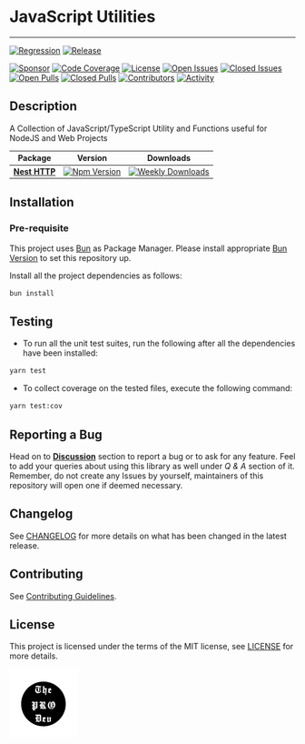 <!-- markdownlint-configure-file { "MD033": false } -->

# JavaScript Utilities

---

[![Regression](https://github.com/0xTheProDev/js-utils/actions/workflows/regression.yml/badge.svg?style=for-the-badge)](https://github.com/0xTheProDev/js-utils/actions/workflows/regression.yml)
[![Release](https://github.com/0xTheProDev/js-utils/actions/workflows/release.yml/badge.svg?style=for-the-badge)](https://github.com/0xTheProDev/js-utils/actions/workflows/release.yml)

[![Sponsor](https://img.shields.io/badge/sponsor-30363D?style=for-the-badge&logo=GitHub-Sponsors&logoColor=#white)](https://github.com/sponsors/0xTheProDev)
[![Code Coverage](https://img.shields.io/codecov/c/github/0xtheprodev/js-utils?style=for-the-badge&token=Y2LTY0MA2U)](https://codecov.io/github/0xTheProDev/js-utils)
[![License](https://img.shields.io/github/license/0xTheProDev/js-utils?style=for-the-badge&label=license)](https://github.com/0xTheProDev/js-utils/blob/main/LICENSE)
[![Open Issues](https://img.shields.io/github/issues-raw/0xTheProDev/js-utils?style=for-the-badge)](https://github.com/0xTheProDev/js-utils/issues)
[![Closed Issues](https://img.shields.io/github/issues-closed-raw/0xTheProDev/js-utils?style=for-the-badge)](https://github.com/0xTheProDev/js-utils/issues?q=is%3Aissue+is%3Aclosed)
[![Open Pulls](https://img.shields.io/github/issues-pr-raw/0xTheProDev/js-utils?style=for-the-badge)](https://github.com/0xTheProDev/js-utils/pulls)
[![Closed Pulls](https://img.shields.io/github/issues-pr-closed-raw/0xTheProDev/js-utils?style=for-the-badge)](https://github.com/0xTheProDev/js-utils/pulls?q=is%3Apr+is%3Aclosed)
[![Contributors](https://img.shields.io/github/contributors/0xTheProDev/js-utils?style=for-the-badge)](https://github.com/0xTheProDev/js-utils/graphs/contributors)
[![Activity](https://img.shields.io/github/last-commit/0xTheProDev/js-utils?style=for-the-badge&label=most%20recent%20activity)](https://github.com/0xTheProDev/js-utils/pulse)

## Description

A Collection of JavaScript/TypeScript Utility and Functions useful for NodeJS and Web Projects

<table>
  <thead>
    <tr>
      <th>Package</th>
      <th>Version</th>
      <th>Downloads</th>
    </tr>
  </thead>
  <tbody>
    <tr>
      <td>
          <a href="./packages/nest-http"><strong>Nest HTTP</strong></a>
        </td>
      <td>
        <a href="https://www.npmjs.com/package/@theprodev/nest-http"><img src="https://img.shields.io/npm/v/@theprodev/nest-http?style=for-the-badge" alt="Npm Version" style="max-width: 100%;"></a>
      </td>
      <td>
        <a href="https://www.npmjs.com/package/@theprodev/nest-http"><img src="https://img.shields.io/npm/dw/@theprodev/nest-http?style=for-the-badge" alt="Weekly Downloads" style="max-width: 100%;"></a>
      </td>
    </tr>
  </tbody>
</table>

## Installation

### Pre-requisite

This project uses [Bun](https://bun.sh) as Package Manager. Please install appropriate [Bun Version](.bun-version) to set this repository up.

Install all the project dependencies as follows:

```sh
bun install
```

## Testing

- To run all the unit test suites, run the following after all the dependencies have been installed:

```sh
yarn test
```

- To collect coverage on the tested files, execute the following command:

```sh
yarn test:cov
```

## Reporting a Bug

Head on to [**Discussion**](https://github.com/0xTheProDev/js-utils/discussions) section to report a bug or to ask for any feature. Feel to add your queries about using this library as well under _Q & A_ section of it. Remember, do not create any Issues by yourself, maintainers of this repository will open one if deemed necessary.

## Changelog

See [CHANGELOG](https://github.com/0xTheProDev/js-utils/blob/main/CHANGELOG.md) for more details on what has been changed in the latest release.

## Contributing

See [Contributing Guidelines](https://github.com/0xTheProDev/js-utils/blob/main/.github/CONTRIBUTING.md).

## License

This project is licensed under the terms of the MIT license, see [LICENSE](https://github.com/0xTheProDev/js-utils/blob/main/LICENSE) for more details.

<a href="https://github.com/0xTheProDev">
  <img src=".github/assets/the-pro-dev-original.png" alt="The Pro Dev" height="120" width="120"/>
</a>
